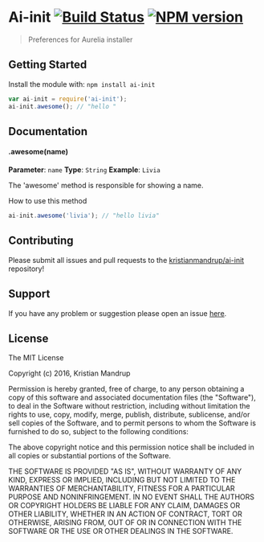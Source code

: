 # Ai-init [![Build Status](https://secure.travis-ci.org/kristianmandrup/ai-init.png?branch=master)](http://travis-ci.org/kristianmandrup/ai-init) [![NPM version](https://badge-me.herokuapp.com/api/npm/ai-init.png)](http://badges.enytc.com/for/npm/ai-init)

> Preferences for Aurelia installer

## Getting Started
Install the module with: `npm install ai-init`

```javascript
var ai-init = require('ai-init');
ai-init.awesome(); // "hello "
```

## Documentation

#### .awesome(name)

**Parameter**: `name`
**Type**: `String`
**Example**: `Livia`

The 'awesome' method is responsible for showing a name.

How to use this method

```javascript
ai-init.awesome('livia'); // "hello livia"
```

## Contributing

Please submit all issues and pull requests to the [kristianmandrup/ai-init](https://github.com/kristianmandrup/ai-init) repository!

## Support
If you have any problem or suggestion please open an issue [here](https://github.com/kristianmandrup/ai-init/issues).

## License 

The MIT License

Copyright (c) 2016, Kristian Mandrup

Permission is hereby granted, free of charge, to any person
obtaining a copy of this software and associated documentation
files (the "Software"), to deal in the Software without
restriction, including without limitation the rights to use,
copy, modify, merge, publish, distribute, sublicense, and/or sell
copies of the Software, and to permit persons to whom the
Software is furnished to do so, subject to the following
conditions:

The above copyright notice and this permission notice shall be
included in all copies or substantial portions of the Software.

THE SOFTWARE IS PROVIDED "AS IS", WITHOUT WARRANTY OF ANY KIND,
EXPRESS OR IMPLIED, INCLUDING BUT NOT LIMITED TO THE WARRANTIES
OF MERCHANTABILITY, FITNESS FOR A PARTICULAR PURPOSE AND
NONINFRINGEMENT. IN NO EVENT SHALL THE AUTHORS OR COPYRIGHT
HOLDERS BE LIABLE FOR ANY CLAIM, DAMAGES OR OTHER LIABILITY,
WHETHER IN AN ACTION OF CONTRACT, TORT OR OTHERWISE, ARISING
FROM, OUT OF OR IN CONNECTION WITH THE SOFTWARE OR THE USE OR
OTHER DEALINGS IN THE SOFTWARE.


